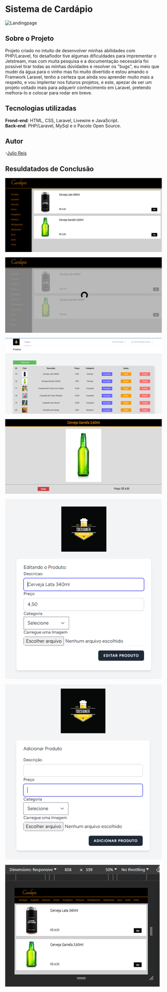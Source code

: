 # Sistema de Cardápio

![Landingpage](image/Cervejas-Google-Chrome-2023-09-30-10-45-34.gif)

## Sobre o Projeto

Projeto criado no intuito de desenvolver minhas abilidades com PHP/Laravel, foi desafiodor tive algumas dificuldades para imprementar o Jetstream, mas com muita pesquisa e a documentação necessária foi possível tirar todas as minhas dúvidades e resolver os "bugs", eu meio que mudei da água para o vinho mas foi muito divertido e estou amando o Framwork Laravel, tenho a certeza que ainda vou aprender muito mais a respeito, e vou implentar nos futuros projetos, e este, apezar de ser um projeto voltado mais para adquerir conhecimento em Laravel, pretendo melhora-lo e colocar para rodar em breve. 

## Tecnologias utilizadas
**Frond-end**: HTML, CSS, Laravel, Livewire e JavaScript. <br>
**Back-end**: PHP/Laravel, MySql e o Pacote Open Source.

## Autor
-[Julio Reis]()

## Resuldatados de Conclusão

![Landingpage](image/img1.PNG)

![Landingpage](image/img7.jpg)

![Landingpage](image/im2.PNG)

![Landingpage](image/img4.PNG)

![Landingpage](image/img5.PNG)

![Landingpage](image/img6.PNG)

![Landingpage](image/img8.PNG)
